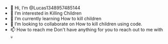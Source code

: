 - 👋 Hi, I’m @Lucas1348957485144
- 👀 I’m interested in Killing Children
- 🌱 I’m currently learning How to kill children
- 💞️ I’m looking to collaborate on How to kill children using code.
- 📫 How to reach me Don't have anything for you to reach out to me with 💀

<!---
Lucas1348957485144/Lucas1348957485144 is a ✨ special ✨ repository because its `README.md` (this file) appears on your GitHub profile.
You can click the Preview link to take a look at your changes.
--->
